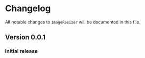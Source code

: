 # Changelog

All notable changes to `ImageResizer` will be documented in this file.

## Version 0.0.1

### Initial release
